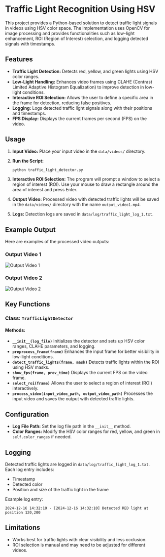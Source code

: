 # Traffic Light Recognition Using HSV

This project provides a Python-based solution to detect traffic light signals in videos using HSV color space. The implementation uses OpenCV for image processing and provides functionalities such as low-light enhancement, ROI (Region of Interest) selection, and logging detected signals with timestamps.

## Features

- **Traffic Light Detection:** Detects red, yellow, and green lights using HSV color ranges.
- **Low-Light Handling:** Enhances video frames using CLAHE (Contrast Limited Adaptive Histogram Equalization) to improve detection in low-light conditions.
- **Interactive ROI Selection:** Allows the user to define a specific area in the frame for detection, reducing false positives.
- **Logging:** Logs detected traffic light signals along with their positions and timestamps.
- **FPS Display:** Displays the current frames per second (FPS) on the video.

## Usage

1. **Input Video:** Place your input video in the `data/videos/` directory.
2. **Run the Script:**

   ```bash
   python traffic_light_detector.py
   ```
3. **Interactive ROI Selection:** The program will prompt a window to select a region of interest (ROI). Use your mouse to draw a rectangle around the area of interest and press Enter.
4. **Output Video:** Processed video with detected traffic lights will be saved in the `data/videos/` directory with the name `output_video1.mp4`.
5. **Logs:** Detection logs are saved in `data/log/traffic_light_log_1.txt`.

## Example Output

Here are examples of the processed video outputs:

### Output Video 1

![Output Video 1](data/videos/output1.gif)

### Output Video 2

![Output Video 2](data/videos/output2.gif)

## Key Functions

### Class: `TrafficLightDetector`

#### Methods:

- **`__init__(log_file)`**
  Initializes the detector and sets up HSV color ranges, CLAHE parameters, and logging.
- **`preprocess_frame(frame)`**
  Enhances the input frame for better visibility in low-light conditions.
- **`detect_traffic_lights(frame, mask)`**
  Detects traffic lights within the ROI using HSV masks.
- **`show_fps(frame, prev_time)`**
  Displays the current FPS on the video frame.
- **`select_roi(frame)`**
  Allows the user to select a region of interest (ROI) interactively.
- **`process_video(input_video_path, output_video_path)`**
  Processes the input video and saves the output with detected traffic lights.

## Configuration

- **Log File Path:** Set the log file path in the `__init__` method.
- **Color Ranges:** Modify the HSV color ranges for red, yellow, and green in `self.color_ranges` if needed.

## Logging

Detected traffic lights are logged in `data/log/traffic_light_log_1.txt`. Each log entry includes:

- Timestamp
- Detected color
- Position and size of the traffic light in the frame

Example log entry:

```
2024-12-16 14:32:10 - [2024-12-16 14:32:10] Detected RED light at position 120,200
```

## Limitations

- Works best for traffic lights with clear visibility and less occlusion.
- ROI selection is manual and may need to be adjusted for different videos.
